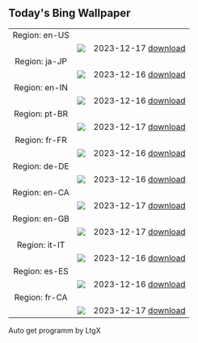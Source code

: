 ## Today's Bing Wallpaper
|      |      |      |
| :----: | :----: | :----: |
|Region: en-US
||![](https://www.bing.com/th?id=OHR.GrandPlaceXmas_EN-US8451269457_UHD.jpg&pid=hp&w=1152&h=648&rs=1&c=4)|2023-12-17 [download](https://www.bing.com/th?id=OHR.GrandPlaceXmas_EN-US8451269457_UHD.jpg)|
|Region: ja-JP
||![](https://www.bing.com/th?id=OHR.GrandPlaceXmas_JA-JP8582950407_UHD.jpg&pid=hp&w=1152&h=648&rs=1&c=4)|2023-12-16 [download](https://www.bing.com/th?id=OHR.GrandPlaceXmas_JA-JP8582950407_UHD.jpg)|
|Region: en-IN
||![](https://www.bing.com/th?id=OHR.GrandPlaceXmas_EN-IN1825701636_UHD.jpg&pid=hp&w=1152&h=648&rs=1&c=4)|2023-12-16 [download](https://www.bing.com/th?id=OHR.GrandPlaceXmas_EN-IN1825701636_UHD.jpg)|
|Region: pt-BR
||![](https://www.bing.com/th?id=OHR.GrandPlaceXmas_PT-BR7345216772_UHD.jpg&pid=hp&w=1152&h=648&rs=1&c=4)|2023-12-17 [download](https://www.bing.com/th?id=OHR.GrandPlaceXmas_PT-BR7345216772_UHD.jpg)|
|Region: fr-FR
||![](https://www.bing.com/th?id=OHR.GrandPlaceXmas_FR-FR1582369462_UHD.jpg&pid=hp&w=1152&h=648&rs=1&c=4)|2023-12-16 [download](https://www.bing.com/th?id=OHR.GrandPlaceXmas_FR-FR1582369462_UHD.jpg)|
|Region: de-DE
||![](https://www.bing.com/th?id=OHR.FestivelyIlluminated_DE-DE8371347371_UHD.jpg&pid=hp&w=1152&h=648&rs=1&c=4)|2023-12-16 [download](https://www.bing.com/th?id=OHR.FestivelyIlluminated_DE-DE8371347371_UHD.jpg)|
|Region: en-CA
||![](https://www.bing.com/th?id=OHR.GrandPlaceXmas_EN-CA4794374028_UHD.jpg&pid=hp&w=1152&h=648&rs=1&c=4)|2023-12-17 [download](https://www.bing.com/th?id=OHR.GrandPlaceXmas_EN-CA4794374028_UHD.jpg)|
|Region: en-GB
||![](https://www.bing.com/th?id=OHR.GrandPlaceXmas_EN-GB3702031642_UHD.jpg&pid=hp&w=1152&h=648&rs=1&c=4)|2023-12-17 [download](https://www.bing.com/th?id=OHR.GrandPlaceXmas_EN-GB3702031642_UHD.jpg)|
|Region: it-IT
||![](https://www.bing.com/th?id=OHR.GrandPlaceXmas_IT-IT8072178284_UHD.jpg&pid=hp&w=1152&h=648&rs=1&c=4)|2023-12-16 [download](https://www.bing.com/th?id=OHR.GrandPlaceXmas_IT-IT8072178284_UHD.jpg)|
|Region: es-ES
||![](https://www.bing.com/th?id=OHR.GrandPlaceXmas_ES-ES2402911083_UHD.jpg&pid=hp&w=1152&h=648&rs=1&c=4)|2023-12-16 [download](https://www.bing.com/th?id=OHR.GrandPlaceXmas_ES-ES2402911083_UHD.jpg)|
|Region: fr-CA
||![](https://www.bing.com/th?id=OHR.GrandPlaceXmas_FR-CA6100089526_UHD.jpg&pid=hp&w=1152&h=648&rs=1&c=4)|2023-12-17 [download](https://www.bing.com/th?id=OHR.GrandPlaceXmas_FR-CA6100089526_UHD.jpg)|

Auto get programm by LtgX

